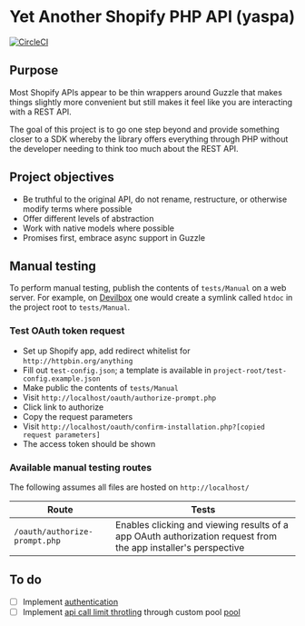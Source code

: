 # Yet Another Shopify PHP API (yaspa)

[![CircleCI](https://circleci.com/gh/paulchiu/yaspa/tree/master.svg?style=svg)](https://circleci.com/gh/paulchiu/yaspa/tree/master)

## Purpose

Most Shopify APIs appear to be thin wrappers around Guzzle that makes things
slightly more convenient but still makes it feel like you are interacting with a
REST API.

The goal of this project is to go one step beyond and provide something closer
to a SDK whereby the library offers everything through PHP without the developer
needing to think too much about the REST API.

## Project objectives

- Be truthful to the original API, do not rename, restructure, or otherwise modify terms where possible
- Offer different levels of abstraction
- Work with native models where possible
- Promises first, embrace async support in Guzzle

## Manual testing

To perform manual testing, publish the contents of `tests/Manual` on a web server. For example,
on [Devilbox][dbox] one would create a symlink called `htdoc` in the project root to `tests/Manual`.

[dbox]: http://devilbox.org/

### Test OAuth token request

- Set up Shopify app, add redirect whitelist for `http://httpbin.org/anything`
- Fill out `test-config.json`; a template is available in `project-root/test-config.example.json`
- Make public the contents of `tests/Manual`
- Visit `http://localhost/oauth/authorize-prompt.php`
- Click link to authorize
- Copy the request parameters
- Visit `http://localhost/oauth/confirm-installation.php?[copied request parameters]`
- The access token should be shown

### Available manual testing routes

The following assumes all files are hosted on `http://localhost/`

|Route|Tests|
|-----|-----|
|`/oauth/authorize-prompt.php`|Enables clicking and viewing results of a app OAuth authorization request from the app installer's perspective|

## To do

- [ ] Implement [authentication][sauth]
- [ ] Implement [api call limit throtling][acl] through custom pool [pool][gpool]

[sauth]: https://help.shopify.com/api/getting-started/authentication
[acl]: https://help.shopify.com/api/getting-started/api-call-limit
[gpool]: http://docs.guzzlephp.org/en/stable/quickstart.html#concurrent-requests
[cinst]: https://help.shopify.com/api/getting-started/authentication/oauth#step-3-confirm-installation
[hmac]: http://php.net/manual/en/function.hash-hmac.php
